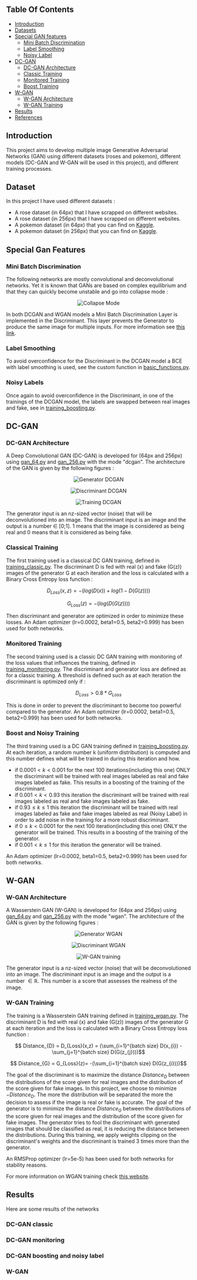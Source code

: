 ## Table Of Contents
* [Introduction](#introduction)
* [Datasets](#datasets)
* [Special GAN features](#special-gan-features)
  * [Mini Batch Discrimination](#mini-batch-discrimination)
  * [Label Smoothing](#label-smoothing)
  * [Noisy Label](#noisy-label)
* [DC-GAN](#dc-gan)
  * [DC-GAN Architecture](#dc-gan-architecture)
  * [Classic Training](#classic-training)
  * [Monitored Training](#monitored-training)
  * [Boost Training](#boost-training)
* [W-GAN](#w-gan)
  * [W-GAN Architecture](#w-gan-architecture)
  * [W-GAN Training](#w-gan-training)
* [Results](#results)
* [References](#references)

## Introduction

This project aims to develop multiple image Generative Adversarial Networks (GAN) using different datasets (roses and pokemon), different models (DC-GAN and W-GAN will be used in this project), and different training processes. 

## Dataset

In this project I have used different datasets :
* A rose dataset (in 64px) that I have scrapped on different websites.
* A rose dataset (in 256px) that I have scrapped on different websites.
* A pokemon dataset (in 64px) that you can find on <a href="https://www.kaggle.com/search?q=pokemon">Kaggle</a>.
* A pokemon dataset (in 256px) that you can find on <a href="https://www.kaggle.com/search?q=pokemon">Kaggle</a>.

## Special Gan Features 

###  Mini Batch Discrimination

The following networks are mostly convolutional and deconvolutional networks. Yet it is known that GANs are based on complex equilibrium and that they can quickly become unstable and go into collapse mode :
<p align="center">
  <img alt="Collapse Mode" title="Features Extraction" src="./Media/collapse.PNG" >
</p>
In both DCGAN and WGAN models a Mini Batch Discrimination Layer is implemented in the Discriminant. This layer prevents the Generator to produce the same image for multiple inputs. For more information see <a href="https://towardsdatascience.com/gan-ways-to-improve-gan-performance-acf37f9f59b">this link</a>.

### Label Smoothing

To avoid overconfidence for the Discriminant in the DCGAN model a BCE with label smoothing is used, see the custom function in <a href="./Trainings/basic_functions.py">basic_functions.py</a>.

### Noisy Labels

Once again to avoid overconfidence in the Discriminant, in one of the trainings of the DCGAN model, the labels are swapped between real images and fake, see in <a href="./Trainings/training_boosting.py">training_boosting.py</a>.

## DC-GAN 


### DC-GAN Architecture

A Deep Convolutional GAN (DC-GAN) is developed for (64px and 256px) using <a href="./Models/gan_64.py">gan_64.py</a> and <a href="./Models/gan_256.py">gan_256.py</a> with the mode "dcgan".
The architecture of the GAN is given by the following figures :

<p align="center">
  <img alt="Generator DCGAN" title="Features Extraction" src="./Media/Generator.PNG" >
</p>
<p align="center">
  <img alt="Discriminant DCGAN" title="Features Extraction" src="./Media/Discriminant_DC.PNG" >
</p>
<p align="center">
  <img alt="Training DCGAN" title="Features Extraction" src="./Media/DCtraining.PNG" >
</p>

The generator input is an nz-sized vector (noise) that will be deconvolutioned into an image.
The discriminant input is an image and the output is a number $\in$ [0;1]. 1 means that the image is considered as being real and 0 means that it is considered as being fake.

### Classical Training

The first training used is a classical DC GAN training, defined in <a href="./Trainings/training_classic.py">training_classic.py</a>. The discriminant D is fed with real (x) and fake (G(z)) images of the generator G at each iteration and the loss is calculated with a Binary Cross Entropy loss function :

$$ D_{Loss}(x,z)= -(log(D(x)) + log(1-D(G(z))))$$

$$ G_{Loss}(z)= -(log(D(G(z))))$$

Then discriminant and generator are optimized in order to minimize these losses.
An Adam optimizer (lr=0.0002, beta1=0.5, beta2=0.999) has been used for both networks.

### Monitored Training
The second training used is a classic DC GAN training with monitoring of the loss values that influences the training, defined in <a href="./Trainings/training_monitoring.py">training_monitoring.py</a>. The discriminant and generator loss are defined as for a classic training. A threshold is defined such as at each iteration the discriminant is optimized only if :

$$D_{Loss}>0.8*G_{Loss}$$

This is done in order to prevent the discriminant to become too powerful compared to the generator.
An Adam optimizer (lr=0.0002, beta1=0.5, beta2=0.999) has been used for both networks.

### Boost and Noisy Training
The third training used is a DC GAN training defined in <a href="./Trainings/training_boosting.py">training_boosting.py</a>. At each iteration, a random number k (uniform distribution) is computed and this number defines what will be trained in during this iteration and how.

* if $0.0001 \lt k \lt 0.001$ for the next 100 iterations(including this one) ONLY the discriminant will be trained with real images labeled as real and fake images labeled as fake. This results in a boosting of the training of the discriminant.
* if $0.001 \lt k \lt 0.93$ this iteration the discriminant will be trained with real images labeled as real and fake images labeled as fake.
* if $0.93 \le k \le 1$ this iteration the discriminant will be trained with real images labeled as fake and fake images labeled as real (Noisy Label) in order to add noise in the training for a more robust discriminant.
* if $0 \le k \lt 0.0001$ for the next 100 iteration(including this one) ONLY the generator will be trained. This results in a boosting of the training of the generator.
* if $0.001 \lt k \le 1$ for this iteration the generator will be trained.

An Adam optimizer (lr=0.0002, beta1=0.5, beta2=0.999) has been used for both networks.

## W-GAN
### W-GAN Architecture

A Wasserstein GAN (W-GAN) is developed for (64px and 256px) using <a href="./Models/gan_64.py">gan_64.py</a> and <a href="./Models/gan_256.py">gan_256.py</a> with the mode "wgan".
The architecture of the GAN is given by the following figures :

<p align="center">
  <img alt="Generator WGAN" title="Features Extraction" src="./Media/Generator.PNG" >
</p>
<p align="center">
  <img alt="Discriminant WGAN" title="Features Extraction" src="./Media/Discriminant_WGAN.PNG" >
</p>
<p align="center">
  <img alt="W-GAN training" title="Features Extraction" src="./Media/WGANtraining.PNG" >
</p>

The generator input is a nz-sized vector (noise) that will be deconvolutioned into an image.
The discriminant input is an image and the output is a number $\in \mathbb{R}$. This number is a score that assesses the realness of the image.

### W-GAN Training

The training is a Wasserstein GAN training defined in <a href="./Trainings/training_wgan.py">training_wgan.py</a>.
The discriminant D is fed with real (x) and fake (G(z)) images of the generator G at each iteration and the loss is calculated with a Binary Cross Entropy loss function :

$$ Distance_{D} = D_{Loss}(x,z) = (\sum_{i=1}^{batch size} D(x_{i}) - \sum_{j=1}^{batch size} D(G(z_{j})))$$

$$ Distance_{G} = G_{Loss}(z)= -(\sum_{i=1}^{batch size} D(G(z_{i})))$$

The goal of the discriminant is to maximize the distance $Distance_{D}$ between the distributions of the score given for real images and the distribution of the score given for fake images. In this project, we choose to minimize $-Distance_{D}$. The more the distribution will be separated the more the decision to assess if the image is real or fake is accurate.
The goal of the generator is to minimize the distance $Distance_{G}$ between the distributions of the score given for real images and the distribution of the score given for fake images. The generator tries to fool the discriminant with generated images that should be classified as real, it is reducing the distance between the distributions.
During this training, we apply weights clipping on the discriminant's weights and the discriminant is trained 3 times more than the generator.

An RMSProp optimizer (lr=5e-5) has been used for both networks for stability reasons.

For more information on WGAN training check <a href="https://machinelearningmastery.com/how-to-implement-wasserstein-loss-for-generative-adversarial-networks/">this website</a>.

## Results

Here are some results of the networks

### DC-GAN classic

### DC-GAN monitoring

### DC-GAN boosting and noisy label

### W-GAN

<!-- ## References
<a id="1">[1]</a> Philip Schmidt et al. “Introducing WeSAD, a multimodal dataset for wearable stress and affect detection”. In: ICMI 2018 - Proceedings of the 2018 International Conference on Multimodal Interaction (Oct. 2018), pp. 400–408. doi: <a href="https://doi.org/10.1145/3242969.3242985">10.1145/3242969.3242985</a>. -->
